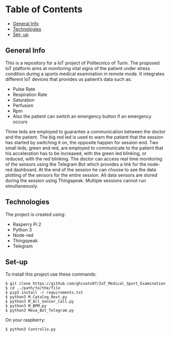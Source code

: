 # Table of Contents
* [General Info](#general-info)
* [Technologies](#technologies)
* [Set- up](#set-up)


## General Info
This is a repository for a IoT project of Politecnico of Turin.
The proposed IoT platform aims at monitoring vital signs of the patient under stress condition during a sports medical examination in remote mode. 
It integrates different IoT devices that provides us patient’s data such as:
- Pulse Rate
- Respiration Rate
- Saturation
- Perfusion
- Rpm
- Also the patient can switch an emergency button if an emergency occurs

Three leds are employed to guarantee a communication between the doctor and the patient. 
The big red led is used to warn the patient that the session has started by switching it on, the opposite happen for session end.  Two small leds, green and red, are employed to communicate to the patient that his acceleration has to be increased, with the green led blinking, or reduced, with the red blinking. 
The doctor can access real time monitoring of the sensors using the Telegram Bot which provides a link for the 
node-red dashboard. At the end of the session he can choose to see the data plotting of the sensors for the entire session. All data sensors are stored during the session using Thingspeak. Multiple sessions cannot run simultaneously. 

## Technologies
The project is created using:
- Rasperry Pi 2
- Python 3
- Node-red
- Thingspeak
- Telegram


## Set-up
To install this project use these commands: 
```
$ git clone https://github.com/ghinato97/IoT_Medical_Sport_Examination
$ cd ../path/to/the/file
$ pip3 install -r requirements.txt 
$ python3 M_Catalog_Rest.py
$ python3 M_All_Sensor_Call.py
$ python3 M_BPM.py
$ python3 Mexa_Bot_Telegram.py
```
On your raspberry:
```
$ python3 Controllo.py
```

 




